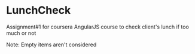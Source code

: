 # LunchCheck
Assignment#1 for coursera AngularJS course to check client's lunch if too much or not

Note: Empty items aren't considered
